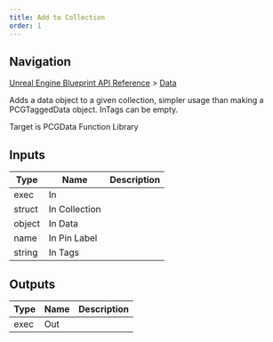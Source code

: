 ```yaml
---
title: Add to Collection
order: 1
---
```

## Navigation

[Unreal Engine Blueprint API Reference](https://dev.epicgames.com/documentation/en-us/unreal-engine/BlueprintAPI) > [Data](https://dev.epicgames.com/documentation/en-us/unreal-engine/BlueprintAPI/Data)

Adds a data object to a given collection, simpler usage than making a PCGTaggedData object. InTags can be empty.

Target is PCGData Function Library

## Inputs

| Type | Name | Description |
| --- | --- | --- |
| exec | In |  |
| struct | In Collection |  |
| object | In Data |  |
| name | In Pin Label |  |
| string | In Tags |  |

## Outputs

| Type | Name | Description |
| --- | --- | --- |
| exec | Out |  |
